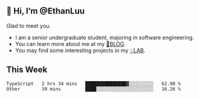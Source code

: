 ## 👋 Hi, I’m @EthanLuu

Glad to meet you.

- I am a senior undergraduate student, majoring in software engineering.
- You can learn more about me at my [📝BLOG](https://blog.ethanloo.cn).
- You may find some interesting projects in my [💡LAB](https://lab.ethanloo.cn).

## This Week
<!--START_SECTION:waka-->

```text
TypeScript   2 hrs 34 mins   ███████████████▓░░░░░░░░░   62.90 %
Other        39 mins         ████░░░░░░░░░░░░░░░░░░░░░   16.26 %
```

<!--END_SECTION:waka-->
